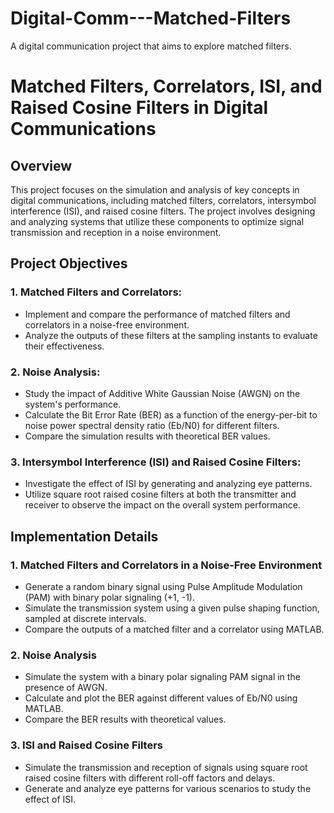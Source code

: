 # Digital-Comm---Matched-Filters
A digital communication project that aims to explore matched filters.

# Matched Filters, Correlators, ISI, and Raised Cosine Filters in Digital Communications
## Overview
This project focuses on the simulation and analysis of key concepts in digital communications, including matched filters, correlators, intersymbol interference (ISI), and raised cosine filters. The project involves designing and analyzing systems that utilize these components to optimize signal transmission and reception in a noise environment.

## Project Objectives
### 1. Matched Filters and Correlators:

- Implement and compare the performance of matched filters and correlators in a noise-free environment.
- Analyze the outputs of these filters at the sampling instants to evaluate their effectiveness.
### 2. Noise Analysis:

- Study the impact of Additive White Gaussian Noise (AWGN) on the system's performance.
- Calculate the Bit Error Rate (BER) as a function of the energy-per-bit to noise power spectral density ratio (Eb/N0) for different filters.
- Compare the simulation results with theoretical BER values.
### 3. Intersymbol Interference (ISI) and Raised Cosine Filters:

- Investigate the effect of ISI by generating and analyzing eye patterns.
- Utilize square root raised cosine filters at both the transmitter and receiver to observe the impact on the overall system performance.
## Implementation Details
### 1. Matched Filters and Correlators in a Noise-Free Environment
- Generate a random binary signal using Pulse Amplitude Modulation (PAM) with binary polar signaling (+1, -1).
- Simulate the transmission system using a given pulse shaping function, sampled at discrete intervals.
- Compare the outputs of a matched filter and a correlator using MATLAB.
### 2. Noise Analysis
- Simulate the system with a binary polar signaling PAM signal in the presence of AWGN.
- Calculate and plot the BER against different values of Eb/N0 using MATLAB.
- Compare the BER results with theoretical values.
### 3. ISI and Raised Cosine Filters
- Simulate the transmission and reception of signals using square root raised cosine filters with different roll-off factors and delays.
- Generate and analyze eye patterns for various scenarios to study the effect of ISI.
